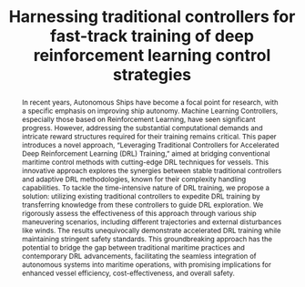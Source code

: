 ---
layout: publication
sitemap: false
title: "Harnessing traditional controllers for fast-track training of deep reinforcement learning control strategies"
authors: Alam, M. S., & Carlucho, I. 
pdf: alam2023trad
image: alam2024trad.jpg
display: Journal of Marine Engineering & Technology
year: 2024
doi: 10.1080/20464177.2024.2367276
code: https://github.com/Shaadalam9/rl-learning-traditional
abstract: "In recent years, Autonomous Ships have become a focal point for research, with a specific emphasis on improving ship autonomy. Machine Learning Controllers, especially those based on Reinforcement Learning, have seen significant progress. However, addressing the substantial computational demands and intricate reward structures required for their training remains critical. This paper introduces a novel approach, “Leveraging Traditional Controllers for Accelerated Deep Reinforcement Learning (DRL) Training,” aimed at bridging conventional maritime control methods with cutting-edge DRL techniques for vessels. This innovative approach explores the synergies between stable traditional controllers and adaptive DRL methodologies, known for their complexity handling capabilities. To tackle the time-intensive nature of DRL training, we propose a solution: utilizing existing traditional controllers to expedite DRL training by transferring knowledge from these controllers to guide DRL exploration. We rigorously assess the effectiveness of this approach through various ship maneuvering scenarios, including different trajectories and external disturbances like winds. The results unequivocally demonstrate accelerated DRL training while maintaining stringent safety standards. This groundbreaking approach has the potential to bridge the gap between traditional maritime practices and contemporary DRL advancements, facilitating the seamless integration of autonomous systems into maritime operations, with promising implications for enhanced vessel efficiency, cost-effectiveness, and overall safety."
---